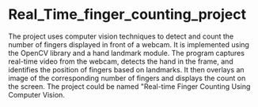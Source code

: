 # Real_Time_finger_counting_project
The project uses computer vision techniques to detect and count the number of fingers displayed in front of a webcam. It is implemented using the OpenCV library and a hand landmark module. The program captures real-time video from the webcam, detects the hand in the frame, and identifies the position of fingers based on landmarks. It then overlays an image of the corresponding number of fingers and displays the count on the screen. The project could be named "Real-time Finger Counting Using Computer Vision.
